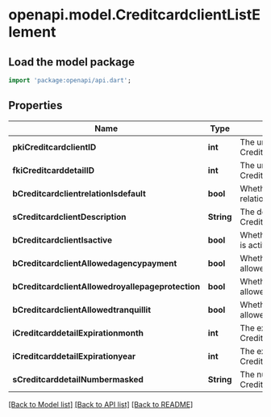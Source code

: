 # openapi.model.CreditcardclientListElement

## Load the model package
```dart
import 'package:openapi/api.dart';
```

## Properties
Name | Type | Description | Notes
------------ | ------------- | ------------- | -------------
**pkiCreditcardclientID** | **int** | The unique ID of the Creditcardclient | 
**fkiCreditcarddetailID** | **int** | The unique ID of the Creditcarddetail | 
**bCreditcardclientrelationIsdefault** | **bool** | Whether if it's an relationisdefault | 
**sCreditcardclientDescription** | **String** | The description of the Creditcardclient | 
**bCreditcardclientIsactive** | **bool** | Whether the creditcardclient is active or not | 
**bCreditcardclientAllowedagencypayment** | **bool** | Whether if it's an allowedagencypayment | 
**bCreditcardclientAllowedroyallepageprotection** | **bool** | Whether if it's an allowedroyallepageprotection | 
**bCreditcardclientAllowedtranquillit** | **bool** | Whether if it's an allowedtranquillit | 
**iCreditcarddetailExpirationmonth** | **int** | The expirationmonth of the Creditcarddetail | 
**iCreditcarddetailExpirationyear** | **int** | The expirationyear of the Creditcarddetail | 
**sCreditcarddetailNumbermasked** | **String** | The numbermasked of the Creditcarddetail | 

[[Back to Model list]](../README.md#documentation-for-models) [[Back to API list]](../README.md#documentation-for-api-endpoints) [[Back to README]](../README.md)


